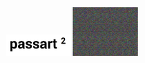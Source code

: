 <img src="https://github.com/naiemg/passArt/blob/master/media/passart2.PNG " alt="drawing" width="30%"/>
<img src="https://github.com/naiemg/passArt/blob/master/output.png " alt="drawing" width="30%"/>
